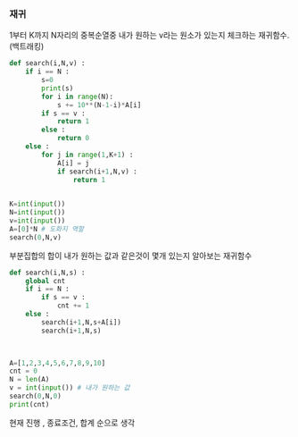 ### 재귀

1부터 K까지 N자리의 중복순열중 내가 원하는 v라는 원소가 있는지 체크하는 재귀함수. (백트래킹)

```python
def search(i,N,v) :
    if i == N :
        s=0
        print(s)
        for i in range(N):
        	s += 10**(N-1-i)*A[i]
        if s == v :
            return 1
        else :
            return 0
    else :
        for j in range(1,K+1) :
            A[i] = j
            if search(i+1,N,v) :
                return 1
           

K=int(input())
N=int(input())
v=int(input())
A=[0]*N # 도화지 역할
search(0,N,v)
```

부분집합의 합이 내가 원하는 값과 같은것이 몇개 있는지 알아보는 재귀함수

```python
def search(i,N,s) :
    global cnt
    if i == N :
        if s == v :
            cnt += 1
    else :
        search(i+1,N,s+A[i])
        search(i+1,N,s)
    


A=[1,2,3,4,5,6,7,8,9,10]
cnt = 0
N = len(A)
v = int(input()) # 내가 원하는 값
search(0,N,0)
print(cnt)
```

현재 진행 , 종료조건, 합계 순으로 생각
